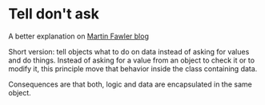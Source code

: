 # Tell don't ask
A better explanation on [Martin Fawler blog](https://martinfowler.com/bliki/TellDontAsk.html)

Short version: tell objects what to do on data instead of asking for values and do things.
Instead of asking for a value from an object to check it or to modify it, this principle move that behavior
inside the class containing data.

Consequences are that both, logic and data are encapsulated in the same object.